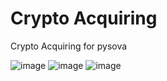 # Crypto Acquiring
Crypto Acquiring for pysova

![image](https://user-images.githubusercontent.com/90633453/184014629-e9a05d4d-c1f9-4929-9d1b-f455c7cf4163.png)
![image](https://user-images.githubusercontent.com/90633453/184014701-35752928-e985-412a-af7f-593c2e1f5af0.png)
![image](https://user-images.githubusercontent.com/90633453/184014756-7487d37b-bf5a-4fc8-9666-036da260e242.png)
